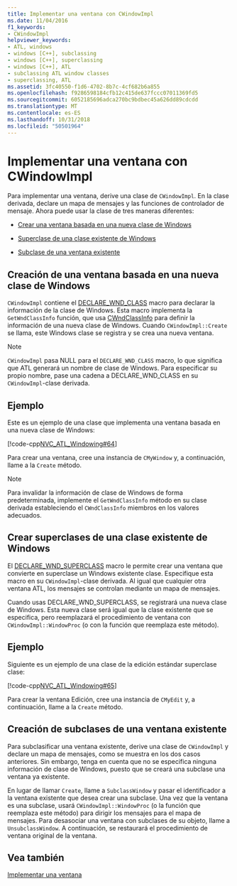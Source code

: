 ```yaml
---
title: Implementar una ventana con CWindowImpl
ms.date: 11/04/2016
f1_keywords:
- CWindowImpl
helpviewer_keywords:
- ATL, windows
- windows [C++], subclassing
- windows [C++], superclassing
- windows [C++], ATL
- subclassing ATL window classes
- superclassing, ATL
ms.assetid: 3fc40550-f1d6-4702-8b7c-4cf682b6a855
ms.openlocfilehash: f9286598184cfb12c415de637fccc07011369fd5
ms.sourcegitcommit: 6052185696adca270bc9bdbec45a626dd89cdcdd
ms.translationtype: MT
ms.contentlocale: es-ES
ms.lasthandoff: 10/31/2018
ms.locfileid: "50501964"
---
```

# <a name="implementing-a-window-with-cwindowimpl"></a>Implementar una ventana con CWindowImpl

Para implementar una ventana, derive una clase de `CWindowImpl`. En la clase derivada, declare un mapa de mensajes y las funciones de controlador de mensaje. Ahora puede usar la clase de tres maneras diferentes:

- [Crear una ventana basada en una nueva clase de Windows](#_atl_creating_a_window_based_on_a_new_windows_class)

- [Superclase de una clase existente de Windows](#_atl_superclassing_an_existing_windows_class)

- [Subclase de una ventana existente](#_atl_subclassing_an_existing_window)

##  <a name="_atl_creating_a_window_based_on_a_new_windows_class"></a> Creación de una ventana basada en una nueva clase de Windows

`CWindowImpl` contiene el [DECLARE_WND_CLASS](reference/window-class-macros.md#declare_wnd_class) macro para declarar la información de la clase de Windows. Esta macro implementa la `GetWndClassInfo` función, que usa [CWndClassInfo](../atl/reference/cwndclassinfo-class.md) para definir la información de una nueva clase de Windows. Cuando `CWindowImpl::Create` se llama, este Windows clase se registra y se crea una nueva ventana.

> [!NOTE]
>  `CWindowImpl` pasa NULL para el `DECLARE_WND_CLASS` macro, lo que significa que ATL generará un nombre de clase de Windows. Para especificar su propio nombre, pase una cadena a DECLARE_WND_CLASS en su `CWindowImpl`-clase derivada.

## <a name="example"></a>Ejemplo

Este es un ejemplo de una clase que implementa una ventana basada en una nueva clase de Windows:

[!code-cpp[NVC_ATL_Windowing#64](../atl/codesnippet/cpp/implementing-a-window-with-cwindowimpl_1.h)]

Para crear una ventana, cree una instancia de `CMyWindow` y, a continuación, llame a la `Create` método.

> [!NOTE]
>  Para invalidar la información de clase de Windows de forma predeterminada, implemente el `GetWndClassInfo` método en su clase derivada estableciendo el `CWndClassInfo` miembros en los valores adecuados.

##  <a name="_atl_superclassing_an_existing_windows_class"></a> Crear superclases de una clase existente de Windows

El [DECLARE_WND_SUPERCLASS](reference/window-class-macros.md#declare_wnd_superclass) macro le permite crear una ventana que convierte en superclase un Windows existente clase. Especifique esta macro en su `CWindowImpl`-clase derivada. Al igual que cualquier otra ventana ATL, los mensajes se controlan mediante un mapa de mensajes.

Cuando usas DECLARE_WND_SUPERCLASS, se registrará una nueva clase de Windows. Esta nueva clase será igual que la clase existente que se especifica, pero reemplazará el procedimiento de ventana con `CWindowImpl::WindowProc` (o con la función que reemplaza este método).

## <a name="example"></a>Ejemplo

Siguiente es un ejemplo de una clase de la edición estándar superclase clase:

[!code-cpp[NVC_ATL_Windowing#65](../atl/codesnippet/cpp/implementing-a-window-with-cwindowimpl_2.h)]

Para crear la ventana Edición, cree una instancia de `CMyEdit` y, a continuación, llame a la `Create` método.

##  <a name="_atl_subclassing_an_existing_window"></a> Creación de subclases de una ventana existente

Para subclasificar una ventana existente, derive una clase de `CWindowImpl` y declare un mapa de mensajes, como se muestra en los dos casos anteriores. Sin embargo, tenga en cuenta que no se especifica ninguna información de clase de Windows, puesto que se creará una subclase una ventana ya existente.

En lugar de llamar `Create`, llame a `SubclassWindow` y pasar el identificador a la ventana existente que desea crear una subclase. Una vez que la ventana es una subclase, usará `CWindowImpl::WindowProc` (o la función que reemplaza este método) para dirigir los mensajes para el mapa de mensajes. Para desasociar una ventana con subclases de su objeto, llame a `UnsubclassWindow`. A continuación, se restaurará el procedimiento de ventana original de la ventana.

## <a name="see-also"></a>Vea también

[Implementar una ventana](../atl/implementing-a-window.md)

